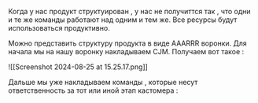 Когда у нас продукт структуирован , у нас не получиттся так , что одни и те же команды работают над одним и тем же. Все ресурсы будут использоваться продуктивно. 

Можно представить структуру продукта в виде AAARRR воронки. Для начала мы на нашу воронку накладываем CJM. Получаем вот такое : 

![[Screenshot 2024-08-25 at 15.25.17.png]]

Дальше мы уже накладываем команды , которые несут ответственность за тот или иной этап кастомера : 

